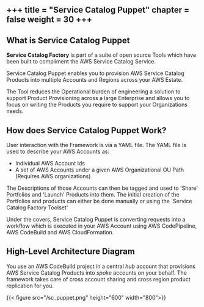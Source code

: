 +++
title = "Service Catalog Puppet"
chapter = false
weight = 30
+++
---

## What is Service Catalog Puppet

**Service Catalog Factory** is part of a suite of open source Tools which have been built to compliment the AWS Service Catalog Service.

Service Catalog Puppet enables you to provision AWS Service Catalog Products into multiple Accounts and Regions across your AWS Estate.

The Tool reduces the Operational burden of engineering a solution to support Product Provisioning across a large Enterprise and allows you to focus on writing the Products you require to support 
your Organizations needs.

## How does Service Catalog Puppet Work?

User interaction with the Framework is via a YAML file. The YAML file is used to describe your AWS Accounts as:

- Individual AWS Account Ids
- A set of AWS Accounts under a given AWS Organizational OU Path (Requires AWS organizations)

The Descriptions of those Accounts can then be tagged and used to 'Share' Portfolios and 'Launch' Products into them. The initial creation of the Portfolios and products can either be done manually or using the `Service Catalog Factory Toolset'

Under the covers, Service Catalog Puppet is converting requests into a workflow which is executed in your AWS Account using AWS CodePipeline, AWS CodeBuild and AWS CloudFormation.

## High-Level Architecture Diagram

You use an AWS CodeBuild project in a central _hub_ account that provisions AWS
Service Catalog Products into _spoke_ accounts on your behalf.  The framework
takes care of cross account sharing and cross region product replication for
you.

{{< figure src="/sc_puppet.png" height="600" width="800">}}





